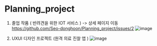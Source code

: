 # Planning_project

1. 졸업 작품 ( 반려견을 위한 IOT 서비스 )  -> 상세 페이지 이동 https://github.com/Seo-donghoon/Planning_project/issues/2
![image](https://user-images.githubusercontent.com/67277380/165442487-711be12d-b7ad-4f03-8769-e132328051e7.png)


2. UXUI 디자인 프로젝트 (원격 의료 진찰 앱 )
![image](https://user-images.githubusercontent.com/67277380/165442631-a16da8a7-221c-453e-b1f4-6cae7f17ca69.png)
